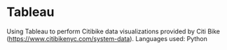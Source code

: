 # Tableau
Using Tableau to perform Citibike data visualizations provided by Citi Bike (https://www.citibikenyc.com/system-data). Languages used: Python
